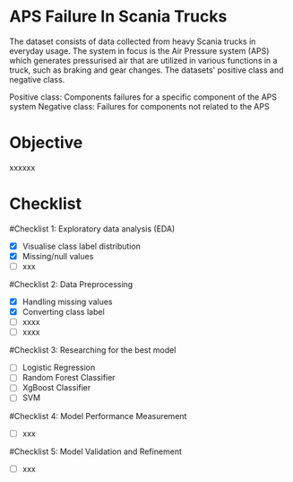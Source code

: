 # APS Failure In Scania Trucks
The dataset consists of data collected from heavy Scania
trucks in everyday usage. The system in focus is the
Air Pressure system (APS) which generates pressurised
air that are utilized in various functions in a truck,
such as braking and gear changes. The datasets'
positive class and negative class.

Positive class: Components failures for a specific component of the APS system
Negative class: Failures for components not related to the APS

# Objective

xxxxxx

# Checklist

#Checklist 1: Exploratory data analysis (EDA)
- [x] Visualise class label distribution
- [x] Missing/null values
- [ ] xxx

#Checklist 2: Data Preprocessing
- [x] Handling missing values
- [x] Converting class label
- [ ] xxxx
- [ ] xxxx

#Checklist 3: Researching for the best model
- [ ] Logistic Regression
- [ ] Random Forest Classifier
- [ ] XgBoost Classifier
- [ ] SVM

#Checklist 4: Model Performance Measurement
- [ ] xxx

#Checklist 5: Model Validation and Refinement
- [ ] xxx
